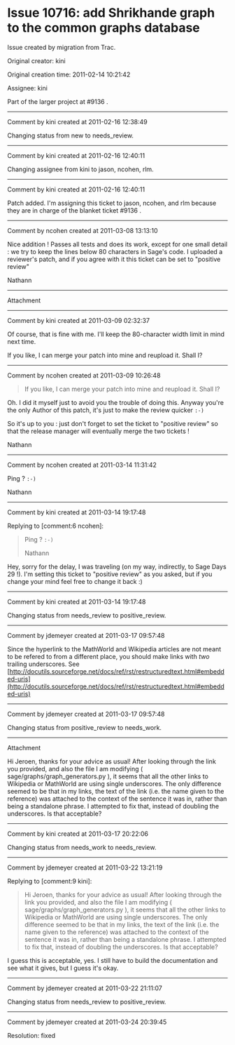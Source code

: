 # Issue 10716: add Shrikhande graph to the common graphs database

Issue created by migration from Trac.

Original creator: kini

Original creation time: 2011-02-14 10:21:42

Assignee: kini

Part of the larger project at #9136 .


---

Comment by kini created at 2011-02-16 12:38:49

Changing status from new to needs_review.


---

Comment by kini created at 2011-02-16 12:40:11

Changing assignee from kini to jason, ncohen, rlm.


---

Comment by kini created at 2011-02-16 12:40:11

Patch added. I'm assigning this ticket to jason, ncohen, and rlm because they are in charge of the blanket ticket #9136 .


---

Comment by ncohen created at 2011-03-08 13:13:10

Nice addition ! Passes all tests and does its work, except for one small detail : we try to keep the lines below 80 characters in Sage's code. I uploaded a reviewer's patch, and if you agree with it this ticket can be set to "positive review"

Nathann


---

Attachment


---

Comment by kini created at 2011-03-09 02:32:37

Of course, that is fine with me. I'll keep the 80-character width limit in mind next time.

If you like, I can merge your patch into mine and reupload it. Shall I?


---

Comment by ncohen created at 2011-03-09 10:26:48

> If you like, I can merge your patch into mine and reupload it. Shall I?

Oh. I did it myself just to avoid you the trouble of doing this. Anyway you're the only Author of this patch, it's just to make the review quicker `:-)`

So it's up to you : just don't forget to set the ticket to "positive review" so that the release manager will eventually merge the two tickets !

Nathann


---

Comment by ncohen created at 2011-03-14 11:31:42

Ping ? `:-)`

Nathann


---

Comment by kini created at 2011-03-14 19:17:48

Replying to [comment:6 ncohen]:
> Ping ? `:-)`
> 
> Nathann

Hey, sorry for the delay, I was traveling (on my way, indirectly, to Sage Days 29 !). I'm setting this ticket to "positive review" as you asked, but if you change your mind feel free to change it back :)


---

Comment by kini created at 2011-03-14 19:17:48

Changing status from needs_review to positive_review.


---

Comment by jdemeyer created at 2011-03-17 09:57:48

Since the hyperlink to the MathWorld and Wikipedia articles are not meant to be refered to from a different place, you should make links with _two_ trailing underscores.  See [http://docutils.sourceforge.net/docs/ref/rst/restructuredtext.html#embedded-uris](http://docutils.sourceforge.net/docs/ref/rst/restructuredtext.html#embedded-uris)


---

Comment by jdemeyer created at 2011-03-17 09:57:48

Changing status from positive_review to needs_work.


---

Attachment

Hi Jeroen, thanks for your advice as usual! After looking through the link you provided, and also the file I am modifying ( sage/graphs/graph_generators.py ), it seems that all the other links to Wikipedia or MathWorld are using single underscores. The only difference seemed to be that in my links, the text of the link (i.e. the name given to the reference) was attached to the context of the sentence it was in, rather than being a standalone phrase. I attempted to fix that, instead of doubling the underscores. Is that acceptable?


---

Comment by kini created at 2011-03-17 20:22:06

Changing status from needs_work to needs_review.


---

Comment by jdemeyer created at 2011-03-22 13:21:19

Replying to [comment:9 kini]:
> Hi Jeroen, thanks for your advice as usual! After looking through the link you provided, and also the file I am modifying ( sage/graphs/graph_generators.py ), it seems that all the other links to Wikipedia or MathWorld are using single underscores. The only difference seemed to be that in my links, the text of the link (i.e. the name given to the reference) was attached to the context of the sentence it was in, rather than being a standalone phrase. I attempted to fix that, instead of doubling the underscores. Is that acceptable?

I guess this is acceptable, yes.  I still have to build the documentation and see what it gives, but I guess it's okay.


---

Comment by jdemeyer created at 2011-03-22 21:11:07

Changing status from needs_review to positive_review.


---

Comment by jdemeyer created at 2011-03-24 20:39:45

Resolution: fixed
